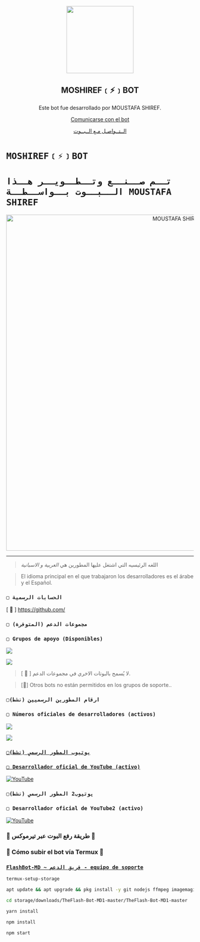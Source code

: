 <p align="center">
 <img width="180px" src="https://qu.ax/SpkEf.jpg" align="center"/>
 <h2 align="center">MOSHIREF﹝⚡﹞BOT</h2>
 <p align="center">Este bot fue desarrollado por MOUSTAFA SHIREF.</p>
</p>

<p align="center">
  <a href="https://api.whatsapp.com/send?phone=+265884756906&text=&text=.menu">Comunicarse con el bot</a>

<p align="center">
  <a href="https://api.whatsapp.com/send?phone=+201022647804&text=&text=.اوامر">الــتــواصـل مـع الــبــوت</a>

# `MOSHIREF﹝⚡﹞BOT` 

# `تــم صــنــع وتــطــويــر هــذا الــبــوت بــواســطــة MOUSTAFA SHIREF` 
<p align="center">
<img src="https://envs.sh/06H.jpg" alt="⁨MOUSTAFA SHIREF" width="900"/>
</p>

------------------

> اللغه الرئيسيه التي اشتغل عليها المطورين هي *العربية و الاسبانية*


> El idioma principal en el que trabajaron los desarrolladores es el árabe y el Español.
### `▢ الحسابات الرسمية`

[ 🔗 ] https://github.com/

### `▢ مجموعات الدعم (المتوفرة)`
### `▢ Grupos de apoyo (Disponibles)`

 <a href="https://chat.whatsapp.com/H93YpO0LkJNHoTmtIhcL1z" target="blank"><img src="https://img.shields.io/badge/SUPPORT_GROUP_(AR)-25D366?style=for-the-badge&logo=whatsapp&logoColor=white" /></a>

<a href="https://chat.whatsapp.com/H93YpO0LkJNHoTmtIhcL1z" target="blank"><img src="https://img.shields.io/badge/SUPPORT_GROUP_(ES)_-25D366?style=for-the-badge&logo=whatsapp&logoColor=white" /></a>

> [ 📌 ] لا يُسمح بالبوتات الاخري في مجموعات الدعم.

> [📌] Otros bots no están permitidos en los grupos de soporte..

 ### `▢ارقام المطورين الرسميين (نشط)`

### `▢ Números oficiales de desarrolladores (activos)`


<a href="https://api.whatsapp.com/send/?phone=972546887176&text=/estado&type=phone_number&app_absent=0" target="blank"><img src="https://img.shields.io/badge/Owner_Bot-25D366?style=for-the-badge&logo=whatsapp&logoColor=white" />

<a href="https://api.whatsapp.com/send/?phone=201224563219&text=/estado&type=phone_number&app_absent=0" target="blank"><img src="https://img.shields.io/badge/Owner_Bot2-25D366?style=for-the-badge&logo=whatsapp&logoColor=white" />

### `▢يوتيوب المطور الرسمي (نشط)`

### `▢ Desarrollador oficial de YouTube (activo)`

<a href="https://www.youtube.com/@Zack_247">
<img src="https://img.shields.io/badge/YouTube-FF0000?style=for-the-badge&logo=youtube&logoColor=white" alt="YouTube">
</a>

### `▢يوتيوب2 المطور الرسمي (نشط)`

### `▢ Desarrollador oficial de YouTube2 (activo)`

<a href="https://www.youtube.com/@Zack_247">
<img src="https://img.shields.io/badge/YouTube-FF0000?style=for-the-badge&logo=youtube&logoColor=white" alt="YouTube">
</a>



### 📁 طريقة رفع البوت عبر تيرموكس 🙌
### 📁 Cómo subir el bot vía Termux 🙌
### [`FlashBot-MD ~ فريق الدعم - equipo de soporte`](https://api.whatsapp.com/send/?phone=972546887176&text=/estado&type=phone_number&app_absent=0)
```bash
termux-setup-storage
```
```bash
apt update && apt upgrade && pkg install -y git nodejs ffmpeg imagemagick yarn
```
```bash
cd storage/downloads/TheFlash-Bot-MD1-master/TheFlash-Bot-MD1-master 
```
```bash
yarn install
```
```bash
npm install
```
```bash
npm start
```
